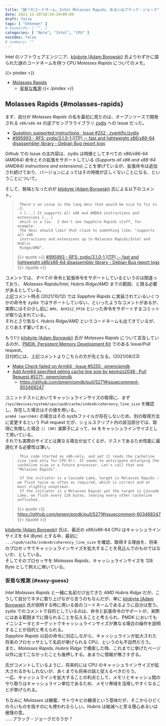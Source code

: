 ```yaml
---
title: "謎？のコードネーム、Intel Molasses Rapids、あるいはブラック・ジョーク"
date: 2021-12-10T10:54:29+09:00
draft: false
tags: [ "Unknown" ]
# keywords: [ "", ]
categories: [ "Note", "Intel", "CPU" ]
noindex: false
# summary: ""
---
```


Intel のソフトウェアエンジニア、[kilobyte (Adam Borowski)](https://github.com/kilobyte) 氏よりわずかに語られた謎のコードネームを持つ CPU *Molasses Rapids* についてのメモ。  

{{< pindex >}}
 * [Molasses Rapids](#molasses-rapids)
    * [安易な推測](#easy-guess)
{{< /pindex >}}

## Molasses Rapids {#molasses-rapids}

まず、自分が *Molasses Rapids* の名を最初に見たのは、オープンソースで開発される `x86/x86-64` の逆アセンブラライブラリ [zydis](https://zydis.re/) への Issue だった。  

 * [Question: supported instructions · Issue #252 · zyantific/zydis](https://github.com/zyantific/zydis/issues/252)
 * [#995993 - RFS: zydis/3.1.0-1 [ITP] -- fast and lightweight x86/x86-64 disassembler library - Debian Bug report logs](https://bugs.debian.org/cgi-bin/bugreport.cgi?bug=995993#12)

Github での Issue の主内容は、zydis は特徴としてすべての x86/x86-64 (AMD64) 命令とその拡張をサポートしている (*Supports all x86 and x86-64 (AMD64) instructions and extensions*) ことを挙げているが、拡張命令は追加され続けており、バージョンによってはその特徴が正しくないことになる、ということについて。  

そして、発端となったのが [kilobyte (Adam Borowski)](https://github.com/kilobyte) 氏による以下のコメント。  

 > 		There's an issue in the long desc that would be nice to fix in -2:
 > 		> [...] It supports all x86 and AMD64 instructions and extensions [...]
 > 		which is a lie.  I don't see Sapphire Rapids stuff, for example.
 > 		The desc should limit that claim to something like: "supports all x86
 > 		instructions and extensions up to Molasses Rapids/Intel and Hubris
 > 		Ridge/AMD".
 >
 > {{< quote >}} [#995993 - RFS: zydis/3.1.0-1 [ITP] -- fast and lightweight x86/x86-64 disassembler library - Debian Bug report logs](https://bugs.debian.org/cgi-bin/bugreport.cgi?bug=995993#12) {{< /quote >}}

コメントでは、*すべての* 命令と拡張命令をサポートしているというのは間違っており、 *Molasses Rapids/Intel, Hubris Ridge/AMD* までの範囲、と限る必要があるとしている。  
上記コメント時点 (2021/10/12) では *Sapphire Rapids* に実装されているいくつかの命令を zydis ではサポートしていない、といったようなコメントがあるが、実際にはその少し前に `AMX`、`AVX512_FP16` といった命令をサポートするコミットが取り込まれている。  
それとさり気なく *Hubris Ridge/AMD* というコードネームも出てきているが、とりあえず置いておく。  

もう1つ [kilobyte (Adam Borowski)](https://github.com/kilobyte) 氏が *Molasses Rapids* について言及しているのが、[PMDK: Persistent Memory Development Kit](https://github.com/pmem/pmdk) でのある Issue/Pull  request。  
日付的には、上記コメントよりこちらの方が先となる。(2021/08/23)  

 * [Make Check failed on Arm64 · Issue #5255 · pmem/pmdk](https://github.com/pmem/pmdk/issues/5255)
 * [Add Arm64 specified geting cache line size by kevinzs2048 · Pull Request #5271 · pmem/pmdk](https://github.com/pmem/pmdk/pull/5271)
    * <https://github.com/pmem/pmdk/pull/5271#issuecomment-903468247>

ユニットテストにおいてキャッシュラインサイズの取得に、まず `/sys/devices/system/cpu/cpu0/cache/index0/coherency_line_size` を確認し、存在した場合はその値を用いる。  
`arm64 (aarch64)` の場合はその sysfsファイルが存在しないため、別の取得方法に変更するという Pull request だが、シェルスクリプト内の該当部分では、取得に失敗した場合 `|| (OR)` 演算子によって、`64` をキャッシュラインサイズとして用いている。  
それでも実際のサイズとは異なる場合が出てくるが、テストであるため性能に最適化する必要性は薄い。  

 > 		This code started as x86-only, and yet it reads the cacheline size (and only for CPU 0!). It seems to anticipate enlarging the cacheline size in a future processor. Let's call that one "Molasses Rapids".
 > 		
 > 		If the initiator is a Cascade Lake, target is Molasses Rapids — we flush twice as often as required, which is correct and at most slightly unoptimal.
 > 		If the initiator is a Molasses Rapids yet the target is Cascade Lake, we flush every 128 bytes, leaving every other cacheline unflushed.
 >
 > {{< quote >}} <https://github.com/pmem/pmdk/pull/5271#issuecomment-903468247> {{< /quote >}}

[kilobyte (Adam Borowski)](https://github.com/kilobyte) 氏は、最近の x86/x86-64 CPU はキャッシュラインサイズを 64 (Byte) とする中、最初に `.../cpu0/cache/index0/coherency_line_size` を確認、取得する理由を、将来のプロセッサでキャッシュラインサイズを拡大することを見込んでのものではないか、としている。  
そしてそのプロセッサを *Molasses Rapids*、キャッシュラインサイズを 128 Byte として例えに用いている。  

### 安易な推測 {#easy-guess}

*Intel Molasses Rapids* と一緒に名前だけ出てきた *AMD Hubris Ridge* だが、こうして自分でネタに取り上げながら言うのもなんだが、単に [kilobyte (Adam Borowski)](https://github.com/kilobyte) 氏が説明する時に用いる仮のコードネームであるように自分は思う。  
zydis でのコメントで目的としているのは、命令と拡張命令のサポートが、実際にはある範囲までに限られることを伝えることと考えられ、PMDK においてもイニシエータとターゲットでキャッシュラインサイズが異なる場合の操作を説明することが目的と考えられる。  
*Sapphire Rapids* 以前の命令に対応しながら、キャッシュラインが拡大された将来のプロセッサとして名前が挙げられる CPU、というのも不自然だろう。  
また、*Molasses Rapids, Hubris Ridge* で検索した時、これまでに挙げたページ以外に出てこなかったことも後押しする。あまりに情報が無さすぎる。  

氏がコメントしているように、将来的には CPU のキャッシュラインサイズが拡大されるかもしれないが、あくまでも将来の話と捉えるべきだろう。  
一応、キャッシュラインを拡大することの利点として、メモリとキャッシュ間のやり取りはキャッシュライン単位であるため、メモリ帯域を活用しやすくなることが挙げられる。  

ちなみに *Molasses* は糖蜜、サトウキビの糖液という意味だが、そこからひどくのろいものを指すのにも使われるらしい。*Hubris* は破滅へと至る慢心あるいは傲慢の意。  
……ブラック・ジョークだろうか？  

